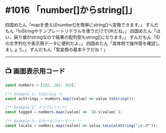 # #1016 「number[]からstring[]」

四国めたん「mapを使えばnumber[]を簡単にstring[]へ変換できます。」
ずんだもん「toStringやテンプレートリテラルを使うだけでOKだね。」
四国めたん「はい、戻り値がstringなので結果の配列型もstring[]になります。」
ずんだもん「IDの文字列化や表示用データに便利だよ。」
四国めたん「具体例で操作感を確認しましょう。」
ずんだもん「型変換の基本テクだね！」

---

## 📺 画面表示用コード

```typescript
const numbers = [101, 202, 303];

/** Example 1: toString */
const asStrings = numbers.map((value) => value.toString());

/** Example 2: テンプレート */
const tagged = numbers.map((value) => `ID-${value}`);

/** Example 3: ロケールフォーマット */
const locale = numbers.map((value) => value.toLocaleString("ja-JP"));
```
